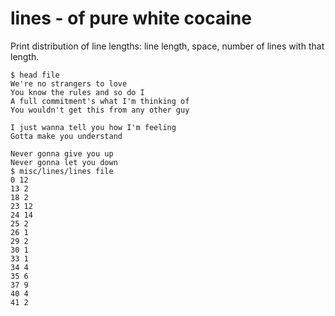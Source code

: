 lines - of pure white cocaine
=============================
Print distribution of line lengths: line length, space, number of lines with
that length.

```
$ head file
We're no strangers to love
You know the rules and so do I
A full commitment's what I'm thinking of
You wouldn't get this from any other guy

I just wanna tell you how I'm feeling
Gotta make you understand

Never gonna give you up
Never gonna let you down
$ misc/lines/lines file
0 12
13 2
18 2
23 12
24 14
25 2
26 1
29 2
30 1
33 1
34 4
35 6
37 9
40 4
41 2
```
